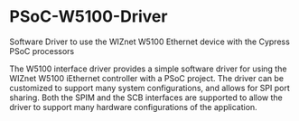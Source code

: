 PSoC-W5100-Driver
=================

Software Driver to use the WIZnet W5100 Ethernet device with the Cypress PSoC processors

The W5100 interface driver provides a simple software driver for using the WIZnet W5100
iEthernet controller with a PSoC project. The driver can be customized to support many
system configurations, and allows for SPI port sharing. Both the SPIM and the SCB
interfaces are supported to allow the driver to support many hardware configurations of the
application.
